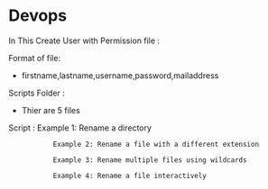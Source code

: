 # Devops


In This Create User with Permission file :

Format of file:
* firstname,lastname,username,password,mailaddress









Scripts Folder :

* Thier are 5 files

Script :       Example 1: Rename a directory
  
               Example 2: Rename a file with a different extension
  
               Example 3: Rename multiple files using wildcards
  
               Example 4: Rename a file interactively
              

